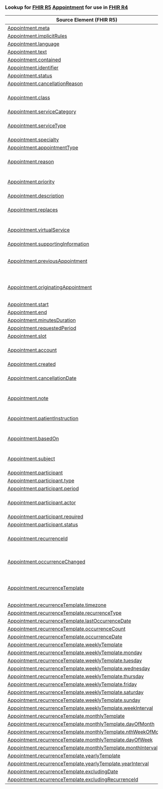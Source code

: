### Lookup for [FHIR R5](https://hl7.org/fhir/R5/) [Appointment](https://hl7.org/fhir/R5/Appointment.html) for use in [FHIR R4](https://hl7.org/fhir/R4/)

| Source Element (FHIR R5) | Usage | Target |
| -------------- | ----- | ------ |
| [Appointment.meta](https://hl7.org/fhir/R5/Appointment.html#resource) | `UseElementSameName` | [Appointment.meta](https://hl7.org/fhir/R4/Appointment.html#resource) |
| [Appointment.implicitRules](https://hl7.org/fhir/R5/Appointment.html#resource) | `UseElementSameName` | [Appointment.implicitRules](https://hl7.org/fhir/R4/Appointment.html#resource) |
| [Appointment.language](https://hl7.org/fhir/R5/Appointment.html#resource) | `UseElementSameName` | [Appointment.language](https://hl7.org/fhir/R4/Appointment.html#resource) |
| [Appointment.text](https://hl7.org/fhir/R5/Appointment.html#resource) | `UseElementSameName` | [Appointment.text](https://hl7.org/fhir/R4/Appointment.html#resource) |
| [Appointment.contained](https://hl7.org/fhir/R5/Appointment.html#resource) | `UseElementSameName` | [Appointment.contained](https://hl7.org/fhir/R4/Appointment.html#resource) |
| [Appointment.identifier](https://hl7.org/fhir/R5/Appointment.html#resource) | `UseElementSameName` | [Appointment.identifier](https://hl7.org/fhir/R4/Appointment.html#resource) |
| [Appointment.status](https://hl7.org/fhir/R5/Appointment.html#resource) | `UseElementSameName` | [Appointment.status](https://hl7.org/fhir/R4/Appointment.html#resource) |
| [Appointment.cancellationReason](https://hl7.org/fhir/R5/Appointment.html#resource) | `UseElementRenamed` | [Appointment.cancelationReason](https://hl7.org/fhir/R4/Appointment.html#resource) |
| [Appointment.class](https://hl7.org/fhir/R5/Appointment.html#resource) | `UseExtension` | [http://hl7.org/fhir/5.0/StructureDefinition/extension-Appointment.class](StructureDefinition-ext-R5-Appointment.class.html) |
| [Appointment.serviceCategory](https://hl7.org/fhir/R5/Appointment.html#resource) | `UseElementSameName` | [Appointment.serviceCategory](https://hl7.org/fhir/R4/Appointment.html#resource) |
| [Appointment.serviceType](https://hl7.org/fhir/R5/Appointment.html#resource) | `UseExtension` | [http://hl7.org/fhir/5.0/StructureDefinition/extension-Appointment.serviceType](StructureDefinition-ext-R5-Appointment.serviceType.html) |
| [Appointment.specialty](https://hl7.org/fhir/R5/Appointment.html#resource) | `UseElementSameName` | [Appointment.specialty](https://hl7.org/fhir/R4/Appointment.html#resource) |
| [Appointment.appointmentType](https://hl7.org/fhir/R5/Appointment.html#resource) | `UseElementSameName` | [Appointment.appointmentType](https://hl7.org/fhir/R4/Appointment.html#resource) |
| [Appointment.reason](https://hl7.org/fhir/R5/Appointment.html#resource) | `UseExtension` | [http://hl7.org/fhir/5.0/StructureDefinition/extension-Appointment.reason](StructureDefinition-ext-R5-Appointment.reason.html) |
| [Appointment.priority](https://hl7.org/fhir/R5/Appointment.html#resource) | `UseExtension` | [http://hl7.org/fhir/5.0/StructureDefinition/extension-Appointment.priority](StructureDefinition-ext-R5-Appointment.priority.html) |
| [Appointment.description](https://hl7.org/fhir/R5/Appointment.html#resource) | `UseElementSameName` | [Appointment.description](https://hl7.org/fhir/R4/Appointment.html#resource) |
| [Appointment.replaces](https://hl7.org/fhir/R5/Appointment.html#resource) | `UseExtension` | [http://hl7.org/fhir/5.0/StructureDefinition/extension-Appointment.replaces](StructureDefinition-ext-R5-Appointment.replaces.html) |
| [Appointment.virtualService](https://hl7.org/fhir/R5/Appointment.html#resource) | `UseExtension` | [http://hl7.org/fhir/5.0/StructureDefinition/extension-Appointment.virtualService](StructureDefinition-ext-R5-Appointment.virtualService.html) |
| [Appointment.supportingInformation](https://hl7.org/fhir/R5/Appointment.html#resource) | `UseElementSameName` | [Appointment.supportingInformation](https://hl7.org/fhir/R4/Appointment.html#resource) |
| [Appointment.previousAppointment](https://hl7.org/fhir/R5/Appointment.html#resource) | `UseExtension` | [http://hl7.org/fhir/5.0/StructureDefinition/extension-Appointment.previousAppointment](StructureDefinition-ext-R5-Appointment.previousAppointment.html) |
| [Appointment.originatingAppointment](https://hl7.org/fhir/R5/Appointment.html#resource) | `UseExtension` | [http://hl7.org/fhir/5.0/StructureDefinition/extension-Appointment.originatingAppointment](StructureDefinition-ext-R5-Appointment.originatingAppointment.html) |
| [Appointment.start](https://hl7.org/fhir/R5/Appointment.html#resource) | `UseElementSameName` | [Appointment.start](https://hl7.org/fhir/R4/Appointment.html#resource) |
| [Appointment.end](https://hl7.org/fhir/R5/Appointment.html#resource) | `UseElementSameName` | [Appointment.end](https://hl7.org/fhir/R4/Appointment.html#resource) |
| [Appointment.minutesDuration](https://hl7.org/fhir/R5/Appointment.html#resource) | `UseElementSameName` | [Appointment.minutesDuration](https://hl7.org/fhir/R4/Appointment.html#resource) |
| [Appointment.requestedPeriod](https://hl7.org/fhir/R5/Appointment.html#resource) | `UseElementSameName` | [Appointment.requestedPeriod](https://hl7.org/fhir/R4/Appointment.html#resource) |
| [Appointment.slot](https://hl7.org/fhir/R5/Appointment.html#resource) | `UseElementSameName` | [Appointment.slot](https://hl7.org/fhir/R4/Appointment.html#resource) |
| [Appointment.account](https://hl7.org/fhir/R5/Appointment.html#resource) | `UseExtension` | [http://hl7.org/fhir/5.0/StructureDefinition/extension-Appointment.account](StructureDefinition-ext-R5-Appointment.account.html) |
| [Appointment.created](https://hl7.org/fhir/R5/Appointment.html#resource) | `UseElementSameName` | [Appointment.created](https://hl7.org/fhir/R4/Appointment.html#resource) |
| [Appointment.cancellationDate](https://hl7.org/fhir/R5/Appointment.html#resource) | `UseExtension` | [http://hl7.org/fhir/5.0/StructureDefinition/extension-Appointment.cancellationDate](StructureDefinition-ext-R5-Appointment.cancellationDate.html) |
| [Appointment.note](https://hl7.org/fhir/R5/Appointment.html#resource) | `UseExtension` | [http://hl7.org/fhir/5.0/StructureDefinition/extension-Appointment.note](StructureDefinition-ext-R5-Appointment.note.html) |
| [Appointment.patientInstruction](https://hl7.org/fhir/R5/Appointment.html#resource) | `UseExtension` | [http://hl7.org/fhir/5.0/StructureDefinition/extension-Appointment.patientInstruction](StructureDefinition-ext-R5-Appointment.patientInstruction.html) |
| [Appointment.basedOn](https://hl7.org/fhir/R5/Appointment.html#resource) | `UseExtension` | [http://hl7.org/fhir/5.0/StructureDefinition/extension-Appointment.basedOn](StructureDefinition-ext-R5-Appointment.basedOn.html) |
| [Appointment.subject](https://hl7.org/fhir/R5/Appointment.html#resource) | `UseExtension` | [http://hl7.org/fhir/5.0/StructureDefinition/extension-Appointment.subject](StructureDefinition-ext-R5-Appointment.subject.html) |
| [Appointment.participant](https://hl7.org/fhir/R5/Appointment.html#resource) | `UseElementSameName` | [Appointment.participant](https://hl7.org/fhir/R4/Appointment.html#resource) |
| [Appointment.participant.type](https://hl7.org/fhir/R5/Appointment.html#resource) | `UseElementSameName` | [Appointment.participant.type](https://hl7.org/fhir/R4/Appointment.html#resource) |
| [Appointment.participant.period](https://hl7.org/fhir/R5/Appointment.html#resource) | `UseElementSameName` | [Appointment.participant.period](https://hl7.org/fhir/R4/Appointment.html#resource) |
| [Appointment.participant.actor](https://hl7.org/fhir/R5/Appointment.html#resource) | `UseExtension` | [http://hl7.org/fhir/5.0/StructureDefinition/extension-Appointment.participant.actor](StructureDefinition-ext-R5-Appointment.pa.actor.html) |
| [Appointment.participant.required](https://hl7.org/fhir/R5/Appointment.html#resource) | `UseElementSameName` | [Appointment.participant.required](https://hl7.org/fhir/R4/Appointment.html#resource) |
| [Appointment.participant.status](https://hl7.org/fhir/R5/Appointment.html#resource) | `UseElementSameName` | [Appointment.participant.status](https://hl7.org/fhir/R4/Appointment.html#resource) |
| [Appointment.recurrenceId](https://hl7.org/fhir/R5/Appointment.html#resource) | `UseExtension` | [http://hl7.org/fhir/5.0/StructureDefinition/extension-Appointment.recurrenceId](StructureDefinition-ext-R5-Appointment.recurrenceId.html) |
| [Appointment.occurrenceChanged](https://hl7.org/fhir/R5/Appointment.html#resource) | `UseExtension` | [http://hl7.org/fhir/5.0/StructureDefinition/extension-Appointment.occurrenceChanged](StructureDefinition-ext-R5-Appointment.occurrenceChanged.html) |
| [Appointment.recurrenceTemplate](https://hl7.org/fhir/R5/Appointment.html#resource) | `UseExtension` | [http://hl7.org/fhir/5.0/StructureDefinition/extension-Appointment.recurrenceTemplate](StructureDefinition-ext-R5-Appointment.recurrenceTemplate.html) |
| [Appointment.recurrenceTemplate.timezone](https://hl7.org/fhir/R5/Appointment.html#resource) | `UseExtensionFromAncestor` | - |
| [Appointment.recurrenceTemplate.recurrenceType](https://hl7.org/fhir/R5/Appointment.html#resource) | `UseExtensionFromAncestor` | - |
| [Appointment.recurrenceTemplate.lastOccurrenceDate](https://hl7.org/fhir/R5/Appointment.html#resource) | `UseExtensionFromAncestor` | - |
| [Appointment.recurrenceTemplate.occurrenceCount](https://hl7.org/fhir/R5/Appointment.html#resource) | `UseExtensionFromAncestor` | - |
| [Appointment.recurrenceTemplate.occurrenceDate](https://hl7.org/fhir/R5/Appointment.html#resource) | `UseExtensionFromAncestor` | - |
| [Appointment.recurrenceTemplate.weeklyTemplate](https://hl7.org/fhir/R5/Appointment.html#resource) | `UseExtensionFromAncestor` | - |
| [Appointment.recurrenceTemplate.weeklyTemplate.monday](https://hl7.org/fhir/R5/Appointment.html#resource) | `UseExtensionFromAncestor` | - |
| [Appointment.recurrenceTemplate.weeklyTemplate.tuesday](https://hl7.org/fhir/R5/Appointment.html#resource) | `UseExtensionFromAncestor` | - |
| [Appointment.recurrenceTemplate.weeklyTemplate.wednesday](https://hl7.org/fhir/R5/Appointment.html#resource) | `UseExtensionFromAncestor` | - |
| [Appointment.recurrenceTemplate.weeklyTemplate.thursday](https://hl7.org/fhir/R5/Appointment.html#resource) | `UseExtensionFromAncestor` | - |
| [Appointment.recurrenceTemplate.weeklyTemplate.friday](https://hl7.org/fhir/R5/Appointment.html#resource) | `UseExtensionFromAncestor` | - |
| [Appointment.recurrenceTemplate.weeklyTemplate.saturday](https://hl7.org/fhir/R5/Appointment.html#resource) | `UseExtensionFromAncestor` | - |
| [Appointment.recurrenceTemplate.weeklyTemplate.sunday](https://hl7.org/fhir/R5/Appointment.html#resource) | `UseExtensionFromAncestor` | - |
| [Appointment.recurrenceTemplate.weeklyTemplate.weekInterval](https://hl7.org/fhir/R5/Appointment.html#resource) | `UseExtensionFromAncestor` | - |
| [Appointment.recurrenceTemplate.monthlyTemplate](https://hl7.org/fhir/R5/Appointment.html#resource) | `UseExtensionFromAncestor` | - |
| [Appointment.recurrenceTemplate.monthlyTemplate.dayOfMonth](https://hl7.org/fhir/R5/Appointment.html#resource) | `UseExtensionFromAncestor` | - |
| [Appointment.recurrenceTemplate.monthlyTemplate.nthWeekOfMonth](https://hl7.org/fhir/R5/Appointment.html#resource) | `UseExtensionFromAncestor` | - |
| [Appointment.recurrenceTemplate.monthlyTemplate.dayOfWeek](https://hl7.org/fhir/R5/Appointment.html#resource) | `UseExtensionFromAncestor` | - |
| [Appointment.recurrenceTemplate.monthlyTemplate.monthInterval](https://hl7.org/fhir/R5/Appointment.html#resource) | `UseExtensionFromAncestor` | - |
| [Appointment.recurrenceTemplate.yearlyTemplate](https://hl7.org/fhir/R5/Appointment.html#resource) | `UseExtensionFromAncestor` | - |
| [Appointment.recurrenceTemplate.yearlyTemplate.yearInterval](https://hl7.org/fhir/R5/Appointment.html#resource) | `UseExtensionFromAncestor` | - |
| [Appointment.recurrenceTemplate.excludingDate](https://hl7.org/fhir/R5/Appointment.html#resource) | `UseExtensionFromAncestor` | - |
| [Appointment.recurrenceTemplate.excludingRecurrenceId](https://hl7.org/fhir/R5/Appointment.html#resource) | `UseExtensionFromAncestor` | - |
